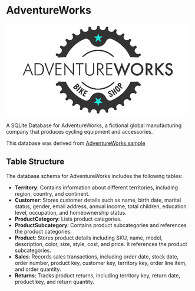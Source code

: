 # AdventureWorks

![AdventureWorks](../../assets/adventureWorks-small.png)

A SQLite Database for AdventureWorks, a fictional global manufacturing company that produces cycling equipment and accessories.

This database was derived from [AdventureWorks sample](https://github.com/richhuwtaylor/adventure-works)

## Table Structure

The database schema for AdventureWorks includes the following tables:

- **Territory**: Contains information about different territories, including region, country, and continent.
- **Customer**: Stores customer details such as name, birth date, marital status, gender, email address, annual income, total children, education level, occupation, and homeownership status.
- **ProductCategory**: Lists product categories.
- **ProductSubcategory**: Contains product subcategories and references the product categories.
- **Product**: Stores product details including SKU, name, model, description, color, size, style, cost, and price. It references the product subcategories.
- **Sales**: Records sales transactions, including order date, stock date, order number, product key, customer key, territory key, order line item, and order quantity.
- **Returns**: Tracks product returns, including territory key, return date, product key, and return quantity.
